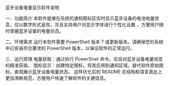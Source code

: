 蓝牙设备电量显示软件说明

一、功能简介
本软件能够在系统的通知图标区实时显示蓝牙设备的电池电量信息，仅以数字形式呈现，并且支持用户对显示字体进行个性化设置 ，方便用户随时掌握蓝牙设备的电量状态。

二、环境需求
运行本软件需要 PowerShell 版本 7 或更新版本。请确保您的系统中已安装符合要求的 PowerShell 版本，以保证软件的正常运行。

三、运行原理
电量获取：通过执行 PowerShell 命令，实现对蓝牙设备电量信息的精准获取。
图标显示：创建特定图标，将其应用到通知区域，替代软件原始图标，直观展示蓝牙设备电量状态。
这样优化后的 README 在结构和语言表达上更加清晰规范，方便用户快速了解软件的关键信息。
